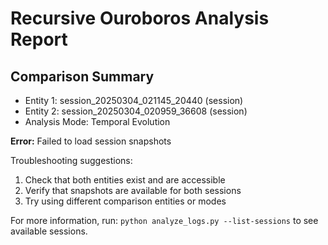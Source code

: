 # Recursive Ouroboros Analysis Report

## Comparison Summary
- Entity 1: session_20250304_021145_20440 (session)
- Entity 2: session_20250304_020959_36608 (session)
- Analysis Mode: Temporal Evolution

**Error:** Failed to load session snapshots

Troubleshooting suggestions:
1. Check that both entities exist and are accessible
2. Verify that snapshots are available for both sessions
3. Try using different comparison entities or modes

For more information, run: `python analyze_logs.py --list-sessions` to see available sessions.
